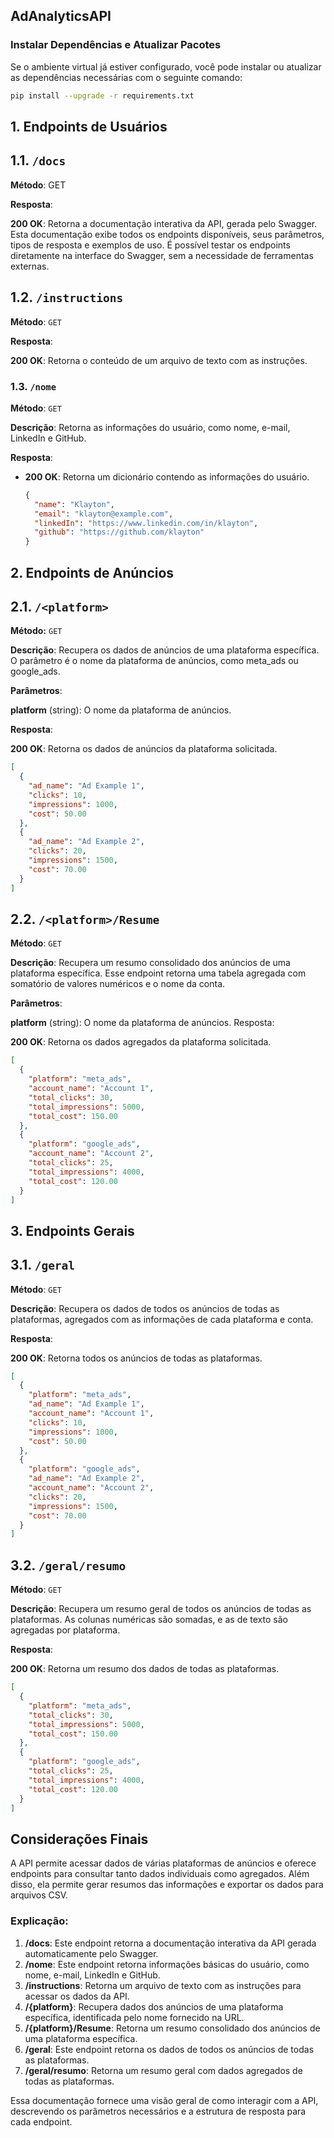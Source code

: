 ## AdAnalyticsAPI ##

### Instalar Dependências e Atualizar Pacotes

Se o ambiente virtual já estiver configurado, você pode instalar ou atualizar as dependências necessárias com o seguinte comando:

```bash
pip install --upgrade -r requirements.txt
```


## 1. Endpoints de Usuários

## 1.1. `/docs`
**Método**: GET

**Resposta**:

**200 OK**: Retorna a documentação interativa da API, gerada pelo Swagger. Esta documentação exibe todos os endpoints disponíveis, seus parâmetros, tipos de resposta e exemplos de uso. É possível testar os endpoints diretamente na interface do Swagger, sem a necessidade de ferramentas externas.

## 1.2. `/instructions`
**Método**:  `GET`

**Resposta**:

**200 OK**: Retorna o conteúdo de um arquivo de texto com as instruções.

### 1.3. `/nome`

**Método**: `GET`

**Descrição**: Retorna as informações do usuário, como nome, e-mail, LinkedIn e GitHub.

**Resposta**:
- **200 OK**: Retorna um dicionário contendo as informações do usuário.
  ```json
  {
    "name": "Klayton",
    "email": "klayton@example.com",
    "linkedIn": "https://www.linkedin.com/in/klayton",
    "github": "https://github.com/klayton"
  }

## 2. Endpoints de Anúncios
## 2.1. `/<platform>`
**Método:** `GET`

**Descrição**: Recupera os dados de anúncios de uma plataforma específica. O parâmetro <platform> é o nome da plataforma de anúncios, como meta_ads ou google_ads.

**Parâmetros**:

**platform** (string): O nome da plataforma de anúncios.

**Resposta**:

**200 OK**: Retorna os dados de anúncios da plataforma solicitada.
```json
[
  {
    "ad_name": "Ad Example 1",
    "clicks": 10,
    "impressions": 1000,
    "cost": 50.00
  },
  {
    "ad_name": "Ad Example 2",
    "clicks": 20,
    "impressions": 1500,
    "cost": 70.00
  }
]
```

## 2.2. `/<platform>/Resume`
**Método**: `GET`

**Descrição**: Recupera um resumo consolidado dos anúncios de uma plataforma específica. Esse endpoint retorna uma tabela agregada com somatório de valores numéricos e o nome da conta.

**Parâmetros**:

**platform** (string): O nome da plataforma de anúncios.
Resposta:

**200 OK**: Retorna os dados agregados da plataforma solicitada.
```json
[
  {
    "platform": "meta_ads",
    "account_name": "Account 1",
    "total_clicks": 30,
    "total_impressions": 5000,
    "total_cost": 150.00
  },
  {
    "platform": "google_ads",
    "account_name": "Account 2",
    "total_clicks": 25,
    "total_impressions": 4000,
    "total_cost": 120.00
  }
]
```

## 3. Endpoints Gerais
## 3.1. `/geral`
**Método**: `GET`

**Descrição**: Recupera os dados de todos os anúncios de todas as plataformas, agregados com as informações de cada plataforma e conta.

**Resposta**:

**200 OK**: Retorna todos os anúncios de todas as plataformas.
```json
[
  {
    "platform": "meta_ads",
    "ad_name": "Ad Example 1",
    "account_name": "Account 1",
    "clicks": 10,
    "impressions": 1000,
    "cost": 50.00
  },
  {
    "platform": "google_ads",
    "ad_name": "Ad Example 2",
    "account_name": "Account 2",
    "clicks": 20,
    "impressions": 1500,
    "cost": 70.00
  }
]
```

## 3.2. `/geral/resumo`
**Método**: `GET`

**Descrição**: Recupera um resumo geral de todos os anúncios de todas as plataformas. As colunas numéricas são somadas, e as de texto são agregadas por plataforma.

**Resposta**:

**200 OK**: Retorna um resumo dos dados de todas as plataformas.

```json
[
  {
    "platform": "meta_ads",
    "total_clicks": 30,
    "total_impressions": 5000,
    "total_cost": 150.00
  },
  {
    "platform": "google_ads",
    "total_clicks": 25,
    "total_impressions": 4000,
    "total_cost": 120.00
  }
]
```

## Considerações Finais
A API permite acessar dados de várias plataformas de anúncios e oferece endpoints para consultar tanto dados individuais como agregados. Além disso, ela permite gerar resumos das informações e exportar os dados para arquivos CSV.

### Explicação:

1. **/docs**: Este endpoint retorna a documentação interativa da API gerada automaticamente pelo Swagger.
2. **/nome**: Este endpoint retorna informações básicas do usuário, como nome, e-mail, LinkedIn e GitHub.
3. **/instructions**: Retorna um arquivo de texto com as instruções para acessar os dados da API.
4. **/{platform}**: Recupera dados dos anúncios de uma plataforma específica, identificada pelo nome fornecido na URL.
5. **/{platform}/Resume**: Retorna um resumo consolidado dos anúncios de uma plataforma específica.
6. **/geral**: Este endpoint retorna os dados de todos os anúncios de todas as plataformas.
7. **/geral/resumo**: Retorna um resumo geral com dados agregados de todas as plataformas.

Essa documentação fornece uma visão geral de como interagir com a API, descrevendo os parâmetros necessários e a estrutura de resposta para cada endpoint.